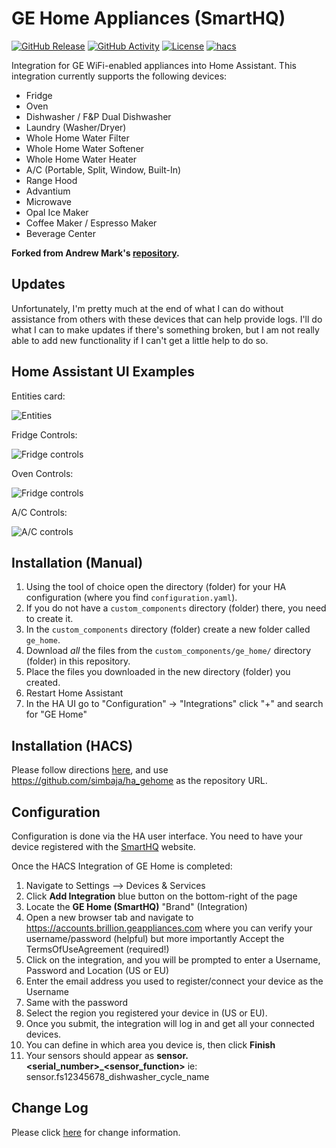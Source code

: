 # GE Home Appliances (SmartHQ)

[![GitHub Release][releases-shield]][releases]
[![GitHub Activity][commits-shield]][commits]
[![License][license-shield]](LICENSE)
[![hacs][hacsbadge]][hacs]

Integration for GE WiFi-enabled appliances into Home Assistant.  This integration currently supports the following devices:

- Fridge
- Oven
- Dishwasher / F&P Dual Dishwasher 
- Laundry (Washer/Dryer)
- Whole Home Water Filter
- Whole Home Water Softener
- Whole Home Water Heater
- A/C (Portable, Split, Window, Built-In)
- Range Hood
- Advantium
- Microwave
- Opal Ice Maker
- Coffee Maker / Espresso Maker
- Beverage Center

**Forked from Andrew Mark's [repository](https://github.com/ajmarks/ha_components).**
## Updates

Unfortunately, I'm pretty much at the end of what I can do without assistance from others with these devices that can help provide logs.  I'll do what I can to make updates if there's something broken, but I am not really able to add new functionality if I can't get a little help to do so.

## Home Assistant UI Examples 
Entities card:

![Entities](https://raw.githubusercontent.com/simbaja/ha_components/master/img/appliance_entities.png)

Fridge Controls:

![Fridge controls](https://raw.githubusercontent.com/simbaja/ha_components/master/img/fridge_control.png)

Oven Controls:

![Fridge controls](https://raw.githubusercontent.com/simbaja/ha_components/master/img/oven_controls.png)

A/C Controls:

![A/C controls](https://raw.githubusercontent.com/simbaja/ha_components/master/img/ac_controls.png)

## Installation (Manual)

1. Using the tool of choice open the directory (folder) for your HA configuration (where you find `configuration.yaml`).
2. If you do not have a `custom_components` directory (folder) there, you need to create it.
3. In the `custom_components` directory (folder) create a new folder called `ge_home`.
4. Download _all_ the files from the `custom_components/ge_home/` directory (folder) in this repository.
5. Place the files you downloaded in the new directory (folder) you created.
6. Restart Home Assistant
7. In the HA UI go to "Configuration" -> "Integrations" click "+" and search for "GE Home"

## Installation (HACS)

Please follow directions [here](https://hacs.xyz/docs/faq/custom_repositories/), and use https://github.com/simbaja/ha_gehome as the repository URL.

## Configuration

Configuration is done via the HA user interface. You need to have your device registered with the [SmartHQ](https://www.geappliances.com/connect) website.

Once the HACS Integration of GE Home is completed:

1. Navigate to Settings --> Devices & Services
2. Click **Add Integration** blue button on the bottom-right of the page
3. Locate the **GE Home (SmartHQ)** "Brand" (Integration)
4. Open a new browser tab and navigate to <https://accounts.brillion.geappliances.com> where you can verify your username/password (helpful) but more importantly Accept the TermsOfUseAgreement (required!)
5. Click on the integration, and you will be prompted to enter a Username, Password and Location (US or EU)
6. Enter the email address you used to register/connect your device as the Username
7. Same with the password
8. Select the region you registered your device in (US or EU).
9. Once you submit, the integration will log in and get all your connected devices.
10. You can define in which area you device is, then click **Finish**
11. Your sensors should appear as **sensor.<serial_number>_<sensor_function>**
    ie: sensor.fs12345678_dishwasher_cycle_name

## Change Log

Please click [here](CHANGELOG.md) for change information.

[commits-shield]: https://img.shields.io/github/commit-activity/y/simbaja/ha_gehome.svg?style=for-the-badge
[commits]: https://github.com/simbaja/ha_gehome/commits/master
[hacs]: https://github.com/custom-components/hacs
[hacsbadge]: https://img.shields.io/badge/HACS-Custom-orange.svg?style=for-the-badge
[license-shield]: https://img.shields.io/github/license/simbaja/ha_gehome.svg?style=for-the-badge
[maintenance-shield]: https://img.shields.io/badge/maintainer-Jack%20Simbach%20%40simbaja-blue.svg?style=for-the-badge
[releases-shield]: https://img.shields.io/github/release/simbaja/ha_gehome.svg?style=for-the-badge
[releases]: https://github.com/simbaja/ha_gehome/releases
